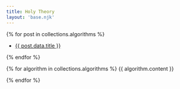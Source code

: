 ```yaml
---
title: Holy Theory
layout: 'base.njk'
---
```

 
<!-- Hello Everyone! -->

<!-- {% for post in collections.posts %}
- [{{ post.data.title }}](.{{ post.url  }})
{% endfor %}
 -->
{% for post in collections.algorithms %}
<!-- - [{{ post.data.title }}](.{{ post.url  }}) -->
- <a href="#{{post.url}}">{{ post.data.title }}</a>

{% endfor %}


{% for algorithm in collections.algorithms %}
{{ algorithm.content }}
<a name="{{algorithm.url}}"></a>

{% endfor %}